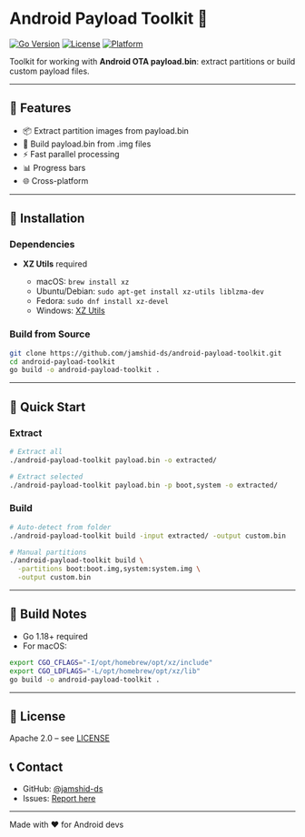 # Android Payload Toolkit 🚀

[![Go Version](https://img.shields.io/badge/Go-1.18+-00ADD8?style=flat\&logo=go)](https://go.dev/)
[![License](https://img.shields.io/badge/License-Apache%202.0-blue.svg)](LICENSE)
[![Platform](https://img.shields.io/badge/Platform-Linux%20%7C%20macOS%20%7C%20Windows-green)](https://github.com/jamshid-ds/android-payload-toolkit)

Toolkit for working with **Android OTA payload.bin**: extract partitions or build custom payload files.

---

## 🌟 Features

* 📦 Extract partition images from payload.bin
* 🔨 Build payload.bin from .img files
* ⚡ Fast parallel processing
* 📊 Progress bars
* 🌐 Cross-platform

---

## 💾 Installation

### Dependencies

* **XZ Utils** required

  * macOS: `brew install xz`
  * Ubuntu/Debian: `sudo apt-get install xz-utils liblzma-dev`
  * Fedora: `sudo dnf install xz-devel`
  * Windows: [XZ Utils](https://tukaani.org/xz/)

### Build from Source

```bash
git clone https://github.com/jamshid-ds/android-payload-toolkit.git
cd android-payload-toolkit
go build -o android-payload-toolkit .
```

---

## 🚀 Quick Start

### Extract

```bash
# Extract all
./android-payload-toolkit payload.bin -o extracted/

# Extract selected
./android-payload-toolkit payload.bin -p boot,system -o extracted/
```

### Build

```bash
# Auto-detect from folder
./android-payload-toolkit build -input extracted/ -output custom.bin

# Manual partitions
./android-payload-toolkit build \
  -partitions boot:boot.img,system:system.img \
  -output custom.bin
```

---

## 🔨 Build Notes

* Go 1.18+ required
* For macOS:

```bash
export CGO_CFLAGS="-I/opt/homebrew/opt/xz/include"
export CGO_LDFLAGS="-L/opt/homebrew/opt/xz/lib"
go build -o android-payload-toolkit .
```

---

## 📄 License

Apache 2.0 – see [LICENSE](LICENSE)

## 📞 Contact

* GitHub: [@jamshid-ds](https://github.com/jamshid-ds)
* Issues: [Report here](https://github.com/jamshid-ds/android-payload-toolkit/issues)

---

Made with ❤️ for Android devs
